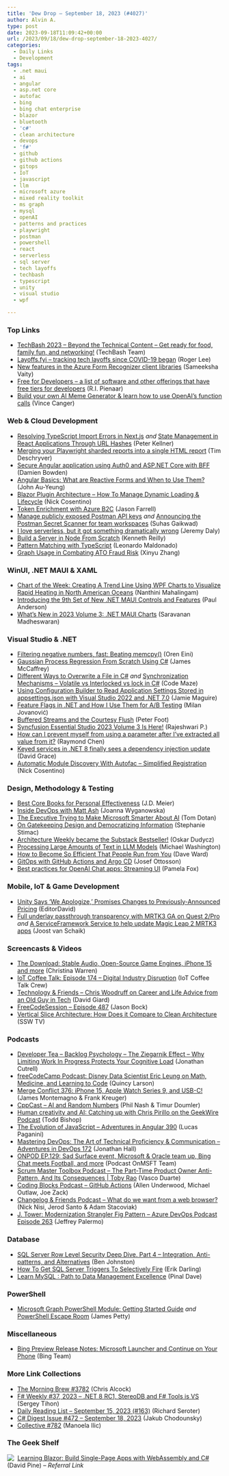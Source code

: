 ```yaml
---
title: 'Dew Drop – September 18, 2023 (#4027)'
author: Alvin A.
type: post
date: 2023-09-18T11:09:42+00:00
url: /2023/09/18/dew-drop-september-18-2023-4027/
categories:
  - Daily Links
  - Development
tags:
  - .net maui
  - ai
  - angular
  - asp.net core
  - autofac
  - bing
  - bing chat enterprise
  - blazor
  - bluetooth
  - 'c#'
  - clean architecture
  - devops
  - 'f#'
  - github
  - github actions
  - gitops
  - IoT
  - javascript
  - llm
  - microsoft azure
  - mixed reality toolkit
  - ms graph
  - mysql
  - openAI
  - patterns and practices
  - playwright
  - postman
  - powershell
  - react
  - serverless
  - sql server
  - tech layoffs
  - techbash
  - typescript
  - unity
  - visual studio
  - wpf

---
```

### <a name="top"></a>Top Links

  * <a href="https://vlqh-zgph.campaign-view.com/ua/SharedView?od=3z5b1449310f71294fafc3d35955582e56a7fc9cec01fb440bc3cc8ba398aa18db&cno=11a2b0b1c442607&cd=1e7349b9850168b0&m=0" target="_blank" rel="noopener">TechBash 2023 &#8211; Beyond the Technical Content &#8211; Get ready for food, family fun, and networking!</a> (TechBash Team)
  * <a href="https://layoffs.fyi/" target="_blank" rel="noopener">Layoffs.fyi &#8211; tracking tech layoffs since COVID-19 began</a> (Roger Lee)
  * <a href="https://devblogs.microsoft.com/azure-sdk/new-features-in-the-azure-form-recognizer-client-libraries/" target="_blank" rel="noopener">New features in the Azure Form Recognizer client libraries</a> (Sameeksha Vaity)
  * <a href="https://free-for.dev/#/" target="_blank" rel="noopener">Free for Developers &#8211; a list of software and other offerings that have free tiers for developers</a> (R.I. Pienaar)
  * <a href="https://wasp-lang.dev/blog/2023/10/17/ai-meme-generator-how-to-use-openai-function-call" target="_blank" rel="noopener">Build your own AI Meme Generator & learn how to use OpenAI&#8217;s function calls</a> (Vince Canger)



### <a name="web"></a>Web & Cloud Development

  * <a href="https://peterkellner.net//2023/09/15/Resolving-TypeScript-Errors-in-Nextjs/" target="_blank" rel="noopener">Resolving TypeScript Import Errors in Next.js</a> _and_ <a href="https://peterkellner.net//2023/09/16/State-Management-in-React-Applications-Through-URL-Hashes/" target="_blank" rel="noopener">State Management in React Applications Through URL Hashes</a> (Peter Kellner)
  * <a href="https://timdeschryver.dev/blog/merging-your-playwright-sharded-reports-into-a-single-html-report" target="_blank" rel="noopener">Merging your Playwright sharded reports into a single HTML report</a> (Tim Deschryver)
  * <a href="https://damienbod.com/2023/09/18/secure-angular-application-using-auth0-and-asp-net-core-with-bff/" target="_blank" rel="noopener">Secure Angular application using Auth0 and ASP.NET Core with BFF</a> (Damien Bowden)
  * <a href="https://www.telerik.com/blogs/angular-basics-what-reactive-forms-when-use-them" target="_blank" rel="noopener">Angular Basics: What are Reactive Forms and When to Use Them?</a> (John Au-Yeung)
  * <a href="https://www.devleader.ca/2023/09/15/blazor-plugin-architecture-how-to-manage-dynamic-loading-lifecycle/" target="_blank" rel="noopener">Blazor Plugin Architecture – How To Manage Dynamic Loading & Lifecycle</a> (Nick Cosentino)
  * <a href="https://jfarrell.net/2023/09/17/token-enrichment-with-azure-b2c/" target="_blank" rel="noopener">Token Enrichment with Azure B2C</a> (Jason Farrell)
  * <a href="https://blog.postman.com/manage-publicly-exposed-postman-api-keys/" target="_blank" rel="noopener">Manage publicly exposed Postman API keys</a> _and_ <a href="https://blog.postman.com/announcing-the-postman-secret-scanner-for-team-workspaces/" target="_blank" rel="noopener">Announcing the Postman Secret Scanner for team workspaces</a> (Suhas Gaikwad)
  * <a href="https://www.jeremydaly.com/i-love-serverless-but-it-got-something-dramatically-wrong/" target="_blank" rel="noopener">I love serverless, but it got something dramatically wrong</a> (Jeremy Daly)
  * <a href="https://itnext.io/build-a-server-in-node-from-scratch-c38df5165659?source=rss-42cf31b6ca29------2" target="_blank" rel="noopener">Build a Server in Node From Scratch</a> (Kenneth Reilly)
  * <a href="https://www.telerik.com/blogs/pattern-matching-typescript" target="_blank" rel="noopener">Pattern Matching with TypeScript</a> (Leonardo Maldonado)
  * <a href="https://medium.com/paypal-tech/graph-usage-in-combating-ato-fraud-risk-6dafbe5cc3e5?source=rss----6423323524ba---4" target="_blank" rel="noopener">Graph Usage in Combating ATO Fraud Risk</a> (Xinyu Zhang)



### <a name="silverlight"></a>WinUI, .NET MAUI & XAML

  * <a href="https://www.syncfusion.com/blogs/post/trend-line-wpf-chart-visualize-heating-north-american-oceans.aspx?utm_source=alvinashcraft&utm_medium=email&utm_campaign=alvinashcraft_blog_edmsep23" target="_blank" rel="noopener">Chart of the Week: Creating A Trend Line Using WPF Charts to Visualize Rapid Heating in North American Oceans</a> (Nanthini Mahalingam)
  * <a href="https://www.syncfusion.com/blogs/post/whats-new-dotnet-maui-2.aspx?utm_source=alvinashcraft&utm_medium=email&utm_campaign=alvinashcraft_blog_edmsep23" target="_blank" rel="noopener">Introducing the 9th Set of New .NET MAUI Controls and Features</a> (Paul Anderson)
  * <a href="https://www.syncfusion.com/blogs/post/whats-new-dotnet-maui-chart.aspx?utm_source=alvinashcraft&utm_medium=email&utm_campaign=alvinashcraft_blog_edmsep23" target="_blank" rel="noopener">What’s New in 2023 Volume 3: .NET MAUI Charts</a> (Saravanan Madheswaran)



### <a name="dotnet"></a>Visual Studio & .NET

  * <a href="https://ayende.com/blog/200129-A/filtering-negative-numbers-fast-beating-memcpy?Key=150a4bae-c691-4f65-a2b6-cbabae9f8832" target="_blank" rel="noopener">Filtering negative numbers, fast: Beating memcpy()</a> (Oren Eini)
  * <a href="https://visualstudiomagazine.com/articles/2023/09/14/gaussian-process-regression.aspx" target="_blank" rel="noopener">Gaussian Process Regression From Scratch Using C#</a> (James McCaffrey)
  * <a href="https://code-maze.com/different-ways-to-overwrite-file-in-csharp/" target="_blank" rel="noopener">Different Ways to Overwrite a File in C#</a> _and_ <a href="https://code-maze.com/csharp-volatile-interlocked-lock/" target="_blank" rel="noopener">Synchronization Mechanisms – Volatile vs Interlocked vs lock in C#</a> (Code Maze)
  * <a href="https://jamiemaguire.net/index.php/2023/09/16/using-configuration-builder-to-read-application-settings-stored-in-appsettings-json-with-visual-studio-2022-and-net-7-0/?utm_source=rss&utm_medium=rss&utm_campaign=using-configuration-builder-to-read-application-settings-stored-in-appsettings-json-with-visual-studio-2022-and-net-7-0" target="_blank" rel="noopener">Using Configuration Builder to Read Application Settings Stored in appsettings.json with Visual Studio 2022 and .NET 7.0</a> (Jamie Maguire)
  * <a href="https://www.milanjovanovic.tech/blog/feature-flags-in-dotnet-and-how-i-use-them-for-ab-testing" target="_blank" rel="noopener">Feature Flags in .NET and How I Use Them for A/B Testing</a> (Milan Jovanović)
  * <a href="https://inthehand.com/2023/09/17/buffered-streams-and-the-courtesy-flush/" target="_blank" rel="noopener">Buffered Streams and the Courtesy Flush</a> (Peter Foot)
  * <a href="https://www.syncfusion.com/blogs/post/syncfusion-essential-studio-2023-volume-3.aspx?utm_source=alvinashcraft&utm_medium=email&utm_campaign=alvinashcraft_blog_edmsep23" target="_blank" rel="noopener">Syncfusion Essential Studio 2023 Volume 3 Is Here!</a> (Rajeshwari P.)
  * <a href="https://devblogs.microsoft.com/oldnewthing/20230915-00/?p=108775" target="_blank" rel="noopener">How can I prevent myself from using a parameter after I’ve extracted all value from it?</a> (Raymond Chen)
  * <a href="https://www.roundthecode.com/dotnet-tutorials/keyed-services-dotnet-8-dependency-injection-update" target="_blank" rel="noopener">Keyed services in .NET 8 finally sees a dependency injection update</a> (David Grace)
  * <a href="https://www.devleader.ca/2023/09/17/automatic-module-discovery-with-autofac-simplified-registration/" target="_blank" rel="noopener">Automatic Module Discovery With Autofac – Simplified Registration</a> (Nick Cosentino)



### <a name="design"></a>Design, Methodology & Testing

  * <a href="https://sourcesofinsight.com/best-core-books-for-personal-effectiveness/" target="_blank" rel="noopener">Best Core Books for Personal Effectiveness</a> (J.D. Meier)
  * <a href="https://octopus.com/blog/inside-devops-matt-ash" target="_blank" rel="noopener">Inside DevOps with Matt Ash</a> (Joanna Wyganowska)
  * <a href="https://www.msn.com/en-ca/money/other/the-executive-trying-to-make-microsoft-smarter-about-ai/ar-AA1gNnT6" target="_blank" rel="noopener">The Executive Trying to Make Microsoft Smarter About AI</a> (Tom Dotan)
  * <a href="https://blog.stephaniestimac.com/posts/2023/09/gatekeep-democratize/" target="_blank" rel="noopener">On Gatekeeping Design and Democratizing Information</a> (Stephanie Stimac)
  * <a href="https://event-driven.io/en/architecture_weekly_became_substack_bestseller/" target="_blank" rel="noopener">Architecture Weekly became the Substack Bestseller!</a> (Oskar Dudycz)
  * <a href="https://blazorhelpwebsite.com/ViewBlogPost/12069" target="_blank" rel="noopener">Processing Large Amounts of Text in LLM Models</a> (Michael Washington)
  * <a href="https://encosia.com/how-to-become-so-efficient-that-people-run-from-you/?utm_source=rss&utm_medium=rss&utm_campaign=how-to-become-so-efficient-that-people-run-from-you" target="_blank" rel="noopener">How to Become So Efficient That People Run from You</a> (Dave Ward)
  * <a href="https://josef.codes/gitops-with-github-actions-and-argo-cd/" target="_blank" rel="noopener">GitOps with GitHub Actions and Argo CD</a> (Josef Ottosson)
  * <a href="http://blog.pamelafox.org/2023/09/best-practices-for-openai-chat-apps_16.html" target="_blank" rel="noopener">Best practices for OpenAI Chat apps: Streaming UI</a> (Pamela Fox)



### <a name="mobile"></a>Mobile, IoT & Game Development

  * <a href="https://games.slashdot.org/story/23/09/18/0150203/unity-says-we-apologize-promises-changes-to-previously-announced-pricing?utm_source=rss1.0mainlinkanon&utm_medium=feed" target="_blank" rel="noopener">Unity Says &#8216;We Apologize,&#8217; Promises Changes to Previously-Announced Pricing</a> (EditorDavid)
  * <a href="https://localjoost.github.io/Full-underlay-passthrough-transparency-with-MRTK3-GA-on-Quest-2Pro/" target="_blank" rel="noopener">Full underlay passthrough transparency with MRTK3 GA on Quest 2/Pro</a> _and_ <a href="https://localjoost.github.io/A-ServiceFramework-Service-to-help-update-Magic-Leap-2-MRTK3-apps/" target="_blank" rel="noopener">A ServiceFramework Service to help update Magic Leap 2 MRTK3 apps</a> (Joost van Schaik)



### <a name="videos"></a>Screencasts & Videos

  * <a href="http://www.youtube.com/watch?v=OqiKnRZbl-U" target="_blank" rel="noopener">The Download: Stable Audio, Open-Source Game Engines, iPhone 15 and more</a> (Christina Warren)
  * <a href="http://www.youtube.com/watch?v=j06kCnsqAjQ" target="_blank" rel="noopener">IoT Coffee Talk: Episode 174 &#8211; Digital Industry Disruption</a> (IoT Coffee Talk Crew)
  * <a href="https://davidgiard.com/chris-woodruff-on-career-and-life-advice-from-an-old-guy-in-tech" target="_blank" rel="noopener">Technology & Friends &#8211; Chris Woodruff on Career and Life Advice from an Old Guy in Tech</a> (David Giard)
  * <a href="http://www.youtube.com/watch?v=XYTiGMR-zCA" target="_blank" rel="noopener">FreeCodeSession &#8211; Episode 487</a> (Jason Bock)
  * <a href="http://www.youtube.com/watch?v=tgi2eqKhhA4" target="_blank" rel="noopener">Vertical Slice Architecture: How Does it Compare to Clean Architecture</a> (SSW TV)



### <a name="podcasts"></a>Podcasts

  * <a href="https://developertea.com/episodes/02ae6c45-f037-4945-b5d1-ac329efe8b2b" target="_blank" rel="noopener">Developer Tea &#8211; Backlog Psychology &#8211; The Ziegarnik Effect &#8211; Why Limiting Work In Progress Protects Your Cognitive Load</a> (Jonathan Cutrell)
  * <a href="https://www.freecodecamp.org/news/podcast-data-scientist-at-disney-eric-leung-on-math-medicine-and-learning-to-code/" target="_blank" rel="noopener">freeCodeCamp Podcast: Disney Data Scientist Eric Leung on Math, Medicine, and Learning to Code</a> (Quincy Larson)
  * <a href="http://www.mergeconflict.fm/376" target="_blank" rel="noopener">Merge Conflict 376: iPhone 15, Apple Watch Series 9, and USB-C!</a> (James Montemagno & Frank Kreuger)
  * <a href="https://cppcast.com/ai_and_random_numbers/" target="_blank" rel="noopener">CppCast &#8211; AI and Random Numbers</a> (Phil Nash & Timur Doumler)
  * <a href="https://www.geekwire.com/2023/human-creativity-and-ai-catching-up-with-chris-pirillo-on-the-geekwire-podcast/" target="_blank" rel="noopener">Human creativity and AI: Catching up with Chris Pirillo on the GeekWire Podcast</a> (Todd Bishop)
  * <a href="https://topenddevs.com/podcasts/adventures-in-angular/episodes/the-evolution-of-javascript-aia-390" target="_blank" rel="noopener">The Evolution of JavaScript &#8211; Adventures in Angular 390</a> (Lucas Paganini)
  * <a href="https://topenddevs.com/podcasts/adventures-in-devops/episodes/mastering-devops-the-art-of-technical-proficiency-communication-devops-172" target="_blank" rel="noopener">Mastering DevOps: The Art of Technical Proficiency & Communication &#8211; Adventures in DevOps 172</a> (Jonathan Hall)
  * <a href="https://www.onmsft.com/onpodcast/onpod-ep-129-sad-surface-event-microsoft-oracle-team-up-bing-chat-meets-football-and-more/" target="_blank" rel="noopener">ONPOD EP.129: Sad Surface event, Microsoft & Oracle team up, Bing Chat meets Football, and more</a> (Podcast OnMSFT Team)
  * <a href="https://scrummastertoolbox.libsyn.com/the-part-time-product-owner-anti-pattern-and-its-consequences-toby-rao" target="_blank" rel="noopener">Scrum Master Toolbox Podcast &#8211; The Part-Time Product Owner Anti-Pattern, And Its Consequences | Toby Rao</a> (Vasco Duarte)
  * <a href="https://www.codingblocks.net/podcast/github-actions/" target="_blank" rel="noopener">Coding Blocks Podcast &#8211; GitHub Actions</a> (Allen Underwood, Michael Outlaw, Joe Zack)
  * <a href="https://changelog.com/friends/14" target="_blank" rel="noopener">Changelog & Friends Podcast &#8211; What do we want from a web browser?</a> (Nick Nisi, Jerod Santo & Adam Stacoviak)
  * <a href="http://feed.azuredevops.show/j-tower-modernization-strangler-fig-pattern-episode-263" target="_blank" rel="noopener">J. Tower: Modernization Strangler Fig Pattern &#8211; Azure DevOps Podcast Episode 263</a> (Jeffrey Palermo)



### <a name="sql"></a>Database

  * <a href="https://www.red-gate.com/simple-talk/blogs/sql-server-row-level-security-deep-dive-alternatives-to-rls/" target="_blank" rel="noopener">SQL Server Row Level Security Deep Dive. Part 4 – Integration, Anti-patterns, and Alternatives</a> (Ben Johnston)
  * <a href="https://erikdarling.com/how-to-get-sql-server-triggers-to-selectively-fire/" target="_blank" rel="noopener">How To Get SQL Server Triggers To Selectively Fire</a> (Erik Darling)
  * <a href="https://blog.sqlauthority.com/2023/09/18/learn-mysql-path-to-data-management-excellence/?utm_source=rss&utm_medium=rss&utm_campaign=learn-mysql-path-to-data-management-excellence" target="_blank" rel="noopener">Learn MySQL : Path to Data Management Excellence</a> (Pinal Dave)



### <a name="ps"></a>PowerShell

  * <a href="https://powershell.org/2023/09/microsoft-graph-powershell-module-getting-started-guide/" target="_blank" rel="noopener">Microsoft Graph PowerShell Module: Getting Started Guide</a> _and_ <a href="https://powershell.org/2023/09/powershell-escape-room/" target="_blank" rel="noopener">PowerShell Escape Room</a> (James Petty)



### <a name="misc"></a>Miscellaneous

  * <a href="https://blogs.bing.com/search/september-2023/Bing-Preview-Release-Notes-Microsoft-Launcher-and-Continue-on-Your-Phone" target="_blank" rel="noopener">Bing Preview Release Notes: Microsoft Launcher and Continue on Your Phone</a> (Bing Team)



### <a name="links"></a>More Link Collections

  * <a href="https://blog.cwa.me.uk/2023/09/18/the-morning-brew-3782/" target="_blank" rel="noopener">The Morning Brew #3782</a> (Chris Alcock)
  * <a href="https://sergeytihon.com/2023/09/16/f-weekly-37-2023-net-8-rc1-stereodb-and-f-tools-is-vs/" target="_blank" rel="noopener">F# Weekly #37, 2023 – .NET 8 RC1, StereoDB and F# Tools is VS</a> (Sergey Tihon)
  * <a href="https://seroter.com/2023/09/15/daily-reading-list-september-15-2023-163/" target="_blank" rel="noopener">Daily Reading List – September 15, 2023 (#163)</a> (Richard Seroter)
  * <a href="https://csharpdigest.net/digests/1710" target="_blank" rel="noopener">C# Digest Issue #472 &#8211; September 18, 2023</a> (Jakub Chodounsky)
  * <a href="https://tympanus.net/codrops/collective/collective-782/" target="_blank" rel="noopener">Collective #782</a> (Manoela Ilic)



### <a name="shelf"></a>The Geek Shelf

<a href="https://www.amazon.com/dp/1098113241/?tag=amavin-20" target="_blank" rel="noopener"><img decoding="async" align="left" style="margin: 0px 4px 0px 0px; border: 0px currentcolor; border-image: none; float: left; display: inline; background-image: none;" src="https://m.media-amazon.com/images/I/41zV1ynVC3L._SS135_.jpg" border="0" /></a>&nbsp;<a href="https://www.amazon.com/dp/1098113241/?tag=amavin-20" target="_blank" rel="noopener">Learning Blazor: Build Single-Page Apps with WebAssembly and C#</a> (David Pine) _&#8211; Referral Link_